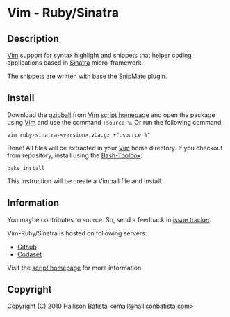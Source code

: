 Vim - Ruby/Sinatra
==================

Description
-----------

[Vim][] support for syntax highlight and snippets that helper coding
applications based in [Sinatra][] micro-framework.

The snippets are written with base the [SnipMate][] plugin.

Install
-------

Download the [gzipball][script homepage] from [Vim][] [script homepage][] and
open the package using [Vim][] and use the command `:source %`. Or run the
following command:

    vim ruby-sinatra-<version>.vba.gz +":source %"

Done! All files will be extracted in your [Vim][] home directory.
If you checkout from repository, install using the [Bash-Toolbox][]:

    bake install

This instruction will be create a Vimball file and install.

Information
-----------

You maybe contributes to source. So, send a feedback in [issue tracker][].

Vim-Ruby/Sinatra is hosted on following servers:

* [Github][github host]
* [Codaset][codaset host]

Visit the [script homepage][] for more information.

Copyright
---------

Copyright (C) 2010 Hallison Batista &lt;email@hallisonbatista.com&gt;

[vim]: http://www.vim.org/
  "Vim Editor"

[sinatra]: http://www.sinatrarb.com/
  "Sintra micro-framework for Web applications"

[snipmate]: http://www.vim.org/scripts/script.php?script_id=2540
  "SnipMate plugin"

[issue tracker]: http://github.com/hallison/vim-ruby-sinatra/issues
  "Github issue tracker"

[github host]: http://github.com/hallison/vim-ruby-sinatra
  "Vim - Ruby/Sinatra repository"

[codaset host]: http://codaset.com/hallison/vim-ruby-sinatra
  "Vim - Ruby/Sinatra repository"

[bash-toolbox]: http://github.com/codigorama/bash-toolbox
  "Bash-Toolbox - Scripting tools"

[script homepage]: http://www.vim.org/scripts/script.php?script_id=2942
  "Vim - Ruby/Sinatra"

